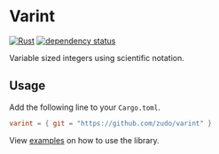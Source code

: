 # Varint

[![Rust](https://github.com/zudo/varint/actions/workflows/rust.yml/badge.svg)](https://github.com/zudo/varint/actions/workflows/rust.yml)
[![dependency status](https://deps.rs/repo/github/zudo/varint/status.svg)](https://deps.rs/repo/github/zudo/varint)

Variable sized integers using scientific notation.

## Usage

Add the following line to your `Cargo.toml`.

```toml
varint = { git = "https://github.com/zudo/varint" }
```

View [examples](examples) on how to use the library.

